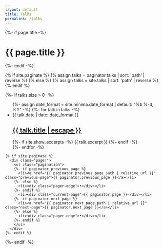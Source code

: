```yaml
---
layout: default
title: Talks
permalink: /talks
---
```


<div class="home">
  {%- if page.title -%}
    <h1 class="page-heading">{{ page.title }}</h1>
  {%- endif -%}


  {% if site.paginate %}
    {% assign talks = paginator.talks | sort: 'path' | reverse %}
  {% else %}
    {% assign talks = site.talks | sort: 'path' | reverse %}
  {% endif %}


  {%- if talks.size > 0 -%}
    <ul class="post-list">
      {%- assign date_format = site.minima.date_format | default: "%b %-d, %Y" -%}
      {%- for talk in talks -%}
      <li>
        <span class="post-meta">{{ talk.date | date: date_format }}</span>
        <h2>
          <a class="post-link" href="{{ talk.url | relative_url }}">
            {{ talk.title | escape }}
          </a>
        </h2>
        {%- if site.show_excerpts -%}
          {{ talk.excerpt }}
        {%- endif -%}
      </li>
      {%- endfor -%}
    </ul>

    {% if site.paginate %}
      <div class="pager">
        <ul class="pagination">
        {%- if paginator.previous_page %}
          <li><a href="{{ paginator.previous_page_path | relative_url }}" class="previous-page">{{ paginator.previous_page }}</a></li>
        {%- else %}
          <li><div class="pager-edge">•</div></li>
        {%- endif %}
          <li><div class="current-page">{{ paginator.page }}</div></li>
        {%- if paginator.next_page %}
          <li><a href="{{ paginator.next_page_path | relative_url }}" class="next-page">{{ paginator.next_page }}</a></li>
        {%- else %}
          <li><div class="pager-edge">•</div></li>
        {%- endif %}
        </ul>
      </div>
    {%- endif %}

  {%- endif -%}

</div>